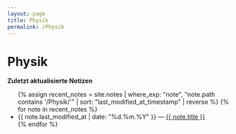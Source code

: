 ```yaml
---
layout: page
title: Physik
permalink: /Physik
---
```


# Physik

<strong>Zuletzt aktualisierte Notizen</strong>
<ul>
  {% assign recent_notes = site.notes 
    | where_exp: "note", "note.path contains '/Physik/'"
    | sort: "last_modified_at_timestamp" 
    | reverse %}
  {% for note in recent_notes %}
    <li>
      {{ note.last_modified_at | date: "%d.%m.%Y" }} — 
      <a class="internal-link" href="{{ site.baseurl }}{{ note.url }}">{{ note.title }}</a>
    </li>
  {% endfor %}
</ul>
